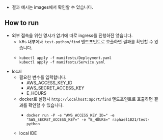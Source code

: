 * 결과 예시는 images에서 확인할 수 있습니다.

## How to run
* 외부 접속을 위한 명시가 없기에 따로 ingress를 진행하진 않습니다.
  * k8s 내부에서 `test-python/find` 엔드포인트로 호출하면 결과를 확인할 수 있습니다.
  * ```shell
    kubectl apply -f manifests/Deployment.yaml
    kubectl apply -f manifests/Service.yaml
    ```
* local
  * 필요한 변수를 입력합니다.
    * AWS_ACCESS_KEY_ID
    * AWS_SECRET_ACCESS_KEY
    * E_HOURS
  * docker로 실행시 `http://localhost:$port/find` 엔드포인트로 호출하면 결과를 확인할 수 있습니다.
    * ```shell 
      docker run -P -e "AWS_ACCESS_KEY_ID=" -e "AWS_SECRET_ACCESS_KEY=" -e "E_HOURS=" raphael1021/test-python
      ```
  * local IDE
